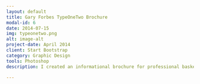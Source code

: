 ```yaml
---
layout: default
title: Gary Forbes TypeOneTwo Brochure
modal-id: 6
date: 2014-07-15
img: typeonetwo.png
alt: image-alt
project-date: April 2014
client: Start Bootstrap
category: Graphic Design
tools: Photoshop
description: I created an informational brochure for professional basketball player Gary Forbes' nonprofit, <a href="http://typeonetwo.org">TypeOneTwo</a>. 

---
```

